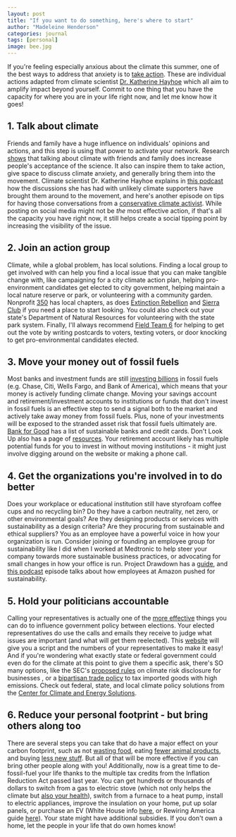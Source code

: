 ```yaml
---
layout: post
title: "If you want to do something, here's where to start"
author: "Madeleine Henderson"
categories: journal
tags: [personal]
image: bee.jpg
---
```


If you're feeling especially anxious about the climate this summer, one of the best ways to address that anxiety is to [take action](https://www.nytimes.com/2021/07/23/well/mind/mental-health-climate-anxiety.html). These are individual actions adapted from climate scientist [Dr. Katherine Hayhoe](https://twitter.com/KHayhoe/status/1678118380786659329?s=20) which all aim to amplify impact beyond yourself. Commit to one thing that you have the capacity for where you are in your life right now, and let me know how it goes!

## 1. Talk about climate
Friends and family have a huge influence on individuals' opinions and actions, and this step is using that power to activate your network. Research [shows](https://www.pnas.org/doi/abs/10.1073/pnas.1906589116) that talking about climate with friends and family does increase people's acceptance of the science. It also can inspire them to take action, give space to discuss climate anxiety, and generally bring them into the movement. Climate scientist Dr. Katherine Hayhoe explains in [this podcast](https://gimletmedia.com/shows/howtosaveaplanet/94hnzkl/the-evangelical-christians-taking-on) how the discussions she has had with unlikely climate supporters have brought them around to the movement, and here's another episode on tips for having those conversations from a [conservative climate activist](https://gimletmedia.com/shows/howtosaveaplanet/z3hog9o/trying-to-talk-to-family-about-climate). While posting on social media might not be _the_ most effective action, if that's all the capacity you have right now, it still helps create a social tipping point by increasing the visibility of the issue.
	
## 2. Join an action group
Climate, while a global problem, has local solutions. Finding a local group to get involved with can help you find a local issue that you can make tangible change with, like campaigning for a city climate action plan, helping pro-environment candidates get elected to city government, helping maintain a local nature reserve or park, or volunteering with a community garden. 
Nonprofit [350](https://350.org/get-involved/#map) has local chapters, as does [Extinction Rebellion](https://rebellion.global/groups/#countries) and [Sierra Club](https://www.sierraclub.org/chapters) if you need a place to start looking. You could also check out your state's Department of Natural Resources for volunteering with the state park system. Finally, I'll always recommend [Field Team 6](https://www.fieldteam6.org/) for helping to get out the vote by writing postcards to voters, texting voters, or door knocking to get pro-environmental candidates elected. 
	
## 3. Move your money out of fossil fuels
Most banks and investment funds are still [investing billions](https://www.bankingonclimatechaos.org/wp-content/uploads/2023/06/BOCC_2023_06-27.pdf) in fossil fuels (e.g. Chase, Citi, Wells Fargo, and Bank of America), which means that your money is actively funding climate change. Moving your savings account and retirement/investment accounts to institutions or funds that don't invest in fossil fuels is an effective step to send a signal both to the market and actively take away money from fossil fuels. Plus, none of your investments will be exposed to the stranded asset risk that fossil fuels ultimately are. [Bank for Good](https://bankforgood.org/) has a list of sustainable banks and credit cards. Don't Look Up also has a page of [resources](https://dontlookup.count-us-in.com/step-detail/make-your-money-count). Your retirement account likely has multiple potential funds for you to invest in without moving institutions - it might just involve digging around on the website or making a phone call. 
	
## 4. Get the organizations you're involved in to do better
Does your workplace or educational institution still have styrofoam coffee cups and no recycling bin? Do they have a carbon neutrality, net zero, or other environmental goals? Are they designing products or services with sustainability as a design criteria? Are they procuring from sustainable and ethical suppliers? You as an employee have a powerful voice in how your organization is run. Consider joining or founding an employee group for sustainability like I did when I worked at Medtronic to help steer your company towards more sustainable business practices, or advocating for small changes in how your office is run. Project Drawdown has a [guide](https://drawdown.org/publications/climate-solutions-at-work), and [this podcast](https://gimletmedia.com/shows/howtosaveaplanet/dvhmgjj/how-amazon-workers-got-serious-about) episode talks about how employees at Amazon pushed for sustainability.
	
## 5. Hold your politicians accountable
Calling your representatives is actually one of the [more effective](https://act.represent.us/sign/does-calling-congress-really-work/) things you can do to influence government policy between elections. Your elected representatives do use the calls and emails they receive to judge what issues are important (and what will get them reelected). This [website](https://5calls.org/issue/global-climate-change-crisis/) will give you a script and the numbers of your representatives to make it easy! And if you're wondering what exactly state or federal government could even do for the climate at this point to give them a specific ask, there's SO many options, like the SEC's [proposed rules](https://www.washingtontimes.com/news/2023/aug/7/house-democrats-tell-sec-greenlight-climate-rule-e/) on climate risk disclosure for businesses , or a [bipartisan trade policy](https://www.coons.senate.gov/news/press-releases/senators-coons-cramer-introduce-legislation-to-study-global-emissions-intensity-and-hold-countries-with-dirty-production-accountable#:~:text=An%20essential%20step%20to%20countering,little%20to%20no%20environmental%20standards&text=WASHINGTON%20%E2%80%93%20U.S.%20Senators%20Chris%20Coons%20(D-Del.)) to tax imported goods with high emissions. Check out federal, state, and local climate policy solutions from the [Center for Climate and Energy Solutions](https://www.c2es.org/category/policy-hub/state/). 
	
## 6. Reduce your personal footprint - but bring others along too
There are several steps you can take that do have a major effect on your carbon footprint, such as not [wasting food](https://www.usda.gov/media/blog/2022/01/24/food-waste-and-its-links-greenhouse-gases-and-climate-change), eating [fewer animal products](https://ml-henderson.github.io/livestock_policy), and buying [less new stuff](https://ml-henderson.github.io/term2_week1). But all of that will be more effective if you can bring other people along with you! Additionally, now is a great time to de-fossil-fuel your life thanks to the multiple tax credits from the Inflation Reduction Act passed last year. You can get hundreds or thousands of dollars to switch from a gas to electric stove (which not only helps the climate but [also your health](https://www.linkedin.com/pulse/climate-action-kitchen-katharine-hayhoe/)), switch from a furnace to a heat pump, install to electric appliances, improve the insulation on your home, put up solar panels, or purchase an EV (White House info [here](https://www.whitehouse.gov/cleanenergy/), or Rewiring America guide [here](https://www.rewiringamerica.org/my-home)). Your state might have additional subsidies. If you don't own a home, let the people in your life that do own homes know! 